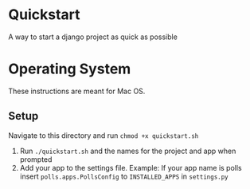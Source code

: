 # Quickstart

A way to start a django project as quick as possible

# Operating System

These instructions are meant for Mac OS.

## Setup

Navigate to this directory and run `chmod +x quickstart.sh`

1. Run `./quickstart.sh` and the names for the project and app when prompted
2. Add your app to the settings file. Example: If your app name is polls insert `polls.apps.PollsConfig` to `INSTALLED_APPS` in `settings.py`
